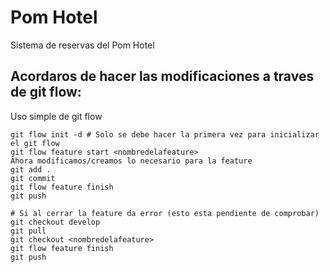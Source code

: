 # Pom Hotel
Sistema de reservas del Pom Hotel


## Acordaros de hacer las modificaciones a traves de git flow:

Uso simple de git flow

```code
git flow init -d # Solo se debe hacer la primera vez para inicializar el git flow
git flow feature start <nombredelafeature>
Ahora modificamos/creamos lo necesario para la feature
git add .
git commit
git flow feature finish
git push

# Si al cerrar la feature da error (esto esta pendiente de comprobar)
git checkout develop
git pull
git checkout <nombredelafeature>
git flow feature finish
git push
````
